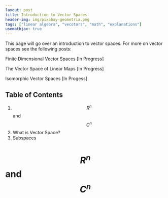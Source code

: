 ```yaml
---
layout: post
title: Introduction to Vector Spaces
header-img: img/pixabay-geometria.png
tags: ["linear algebra", "vecotors", "math", "explanations"]
usemathjax: true
---
```


This page will go over an introduction to vector spaces. For more on vector spaces see the following posts:

Finite Dimensional Vector Spaces [In Progress]

The Vector Space of Linear Maps [In Progress]

Isomorphic Vector Spaces [In Progess]


## Table of Contents

1. $$R^n$$ and $$C^n$$
2. What is Vector Space?
3. Subspaces

#  $$R^n$$ and $$C^n$$